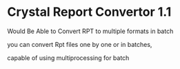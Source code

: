 # Crystal Report Convertor 1.1
Would Be Able to Convert RPT to multiple formats in batch

you can convert Rpt files one by one or in batches, 

capable of using multiprocessing for batch

